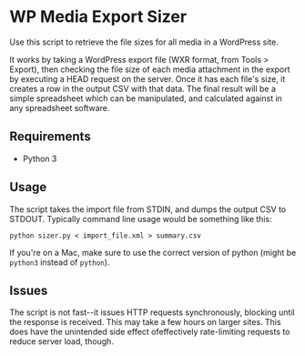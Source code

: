 # WP Media Export Sizer

Use this script to retrieve the file sizes for all media in a WordPress site.

It works by taking a WordPress export file (WXR format, from Tools > Export), then checking the file size of each media attachment in the export by executing a HEAD request on the server. Once it has each file's size, it creates a row in the output CSV with that data. The final result will be a simple spreadsheet which can be manipulated, and calculated against in any spreadsheet software.

## Requirements

* Python 3

## Usage

The script takes the import file from STDIN, and dumps the output CSV to STDOUT. Typically command line usage would be something like this:

```
python sizer.py < import_file.xml > summary.csv
```

If you're on a Mac, make sure to use the correct version of python (might be `python3` instead of `python`).

## Issues

The script is not fast--it issues HTTP requests synchronously, blocking until the response is received. This may take a few hours on larger sites. This does have the unintended side effect ofeffectively rate-limiting requests to reduce server load, though.